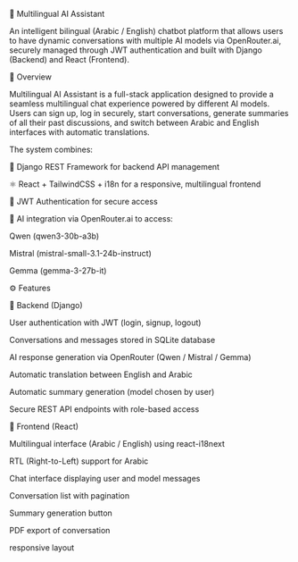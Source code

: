 🧠 Multilingual AI Assistant

An intelligent bilingual (Arabic / English) chatbot platform that allows users to have dynamic conversations with multiple AI models via OpenRouter.ai, securely managed through JWT authentication and built with Django (Backend) and React (Frontend).

📘 Overview

Multilingual AI Assistant is a full-stack application designed to provide a seamless multilingual chat experience powered by different AI models.
Users can sign up, log in securely, start conversations, generate summaries of all their past discussions, and switch between Arabic and English interfaces with automatic translations.

The system combines:

🧩 Django REST Framework for backend API management

⚛️ React + TailwindCSS + i18n for a responsive, multilingual frontend

🔐 JWT Authentication for secure access

🧠 AI integration via OpenRouter.ai to access:

Qwen (qwen3-30b-a3b)

Mistral (mistral-small-3.1-24b-instruct)

Gemma (gemma-3-27b-it)

⚙️ Features

🧩 Backend (Django)

User authentication with JWT (login, signup, logout)

Conversations and messages stored in SQLite database

AI response generation via OpenRouter (Qwen / Mistral / Gemma)

Automatic translation between English and Arabic

Automatic summary generation (model chosen by user)

Secure REST API endpoints with role-based access


💬 Frontend (React)

Multilingual interface (Arabic / English) using react-i18next

RTL (Right-to-Left) support for Arabic

Chat interface displaying user and model messages

Conversation list with pagination

Summary generation button

PDF export of conversation

responsive layout
